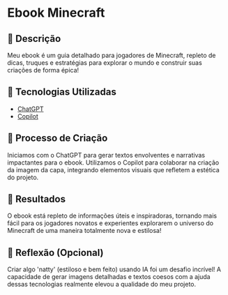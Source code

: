 # Ebook Minecraft

## 📒 Descrição
Meu ebook é um guia detalhado para jogadores de Minecraft, repleto de dicas, truques e estratégias para explorar o mundo e construir suas criações de forma épica!

## 🤖 Tecnologias Utilizadas
- [ChatGPT](https://chat.openai.com/auth/login)
- [Copilot](https://copilot.microsoft.com/images/create?FORM=GENEXP)

## 🧐 Processo de Criação
Iniciamos com o ChatGPT para gerar textos envolventes e narrativas impactantes para o ebook. 
Utilizamos o Copilot para colaborar na criação da imagem da capa, integrando elementos visuais que refletem a estética do projeto.

## 🚀 Resultados
O ebook está repleto de informações úteis e inspiradoras, tornando mais fácil para os jogadores novatos e experientes explorarem o universo do Minecraft de uma maneira totalmente nova e estilosa!

## 💭 Reflexão (Opcional)
Criar algo 'natty' (estiloso e bem feito) usando IA foi um desafio incrível! A capacidade de gerar imagens detalhadas e textos coesos com a ajuda dessas tecnologias realmente elevou a qualidade do meu projeto.
